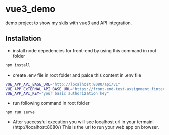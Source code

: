 # vue3_demo
demo project to show my skils with vue3 and API integration.

## Installation

- install node depedencies for front-end by using this command in root folder
```sh
npm install
```
- create .env file in root folder and palce this content in .env file
```sh
VUE_APP_API_BASE_URL="http://localhost:8080/api/v1"
VUE_APP_ExTERNAL_API_BASE_URL="https://front-end-test-assignment.fintech-market.com/api/v1/"
VUE_APP_API_KEY="your basic authorization key"


```
- run following command in root folder 
```sh
npm run serve
```
- After successful execution you will see localhost url in  your termainl (http://localhost:8080/)
This is the url to run your web app on browser. 

